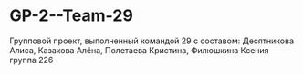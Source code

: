 # GP-2--Team-29

Групповой проект, выполненный командой 29 с составом: Десятникова Алиса, Казакова Алёна, Полетаева Кристина, Филюшкина Ксения группа 226
